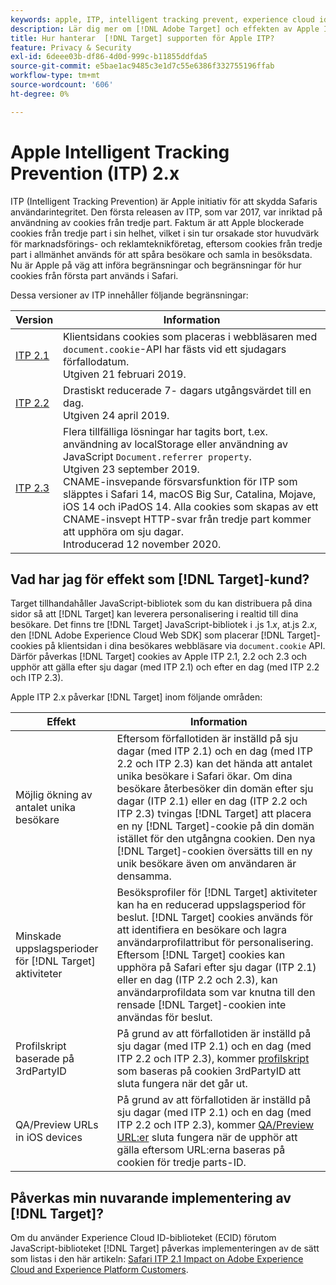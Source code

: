 ```yaml
---
keywords: apple, ITP, intelligent tracking prevent, experience cloud id, ecid, itp
description: Lär dig mer om [!DNL Adobe Target] och effekten av Apple ITP (Intelligent Tracking Prevention) som syftar till att skydda Safaris användares integritet.
title: Hur hanterar  [!DNL Target] supporten för Apple ITP?
feature: Privacy & Security
exl-id: 6deee03b-df86-4d0d-999c-b11855ddfda5
source-git-commit: e5bae1ac9485c3e1d7c55e6386f332755196ffab
workflow-type: tm+mt
source-wordcount: '606'
ht-degree: 0%

---
```


# Apple Intelligent Tracking Prevention (ITP) 2.x

ITP (Intelligent Tracking Prevention) är Apple initiativ för att skydda Safaris användarintegritet. Den första releasen av ITP, som var 2017, var inriktad på användning av cookies från tredje part. Faktum är att Apple blockerade cookies från tredje part i sin helhet, vilket i sin tur orsakade stor huvudvärk för marknadsförings- och reklamteknikföretag, eftersom cookies från tredje part i allmänhet används för att spåra besökare och samla in besöksdata. Nu är Apple på väg att införa begränsningar och begränsningar för hur cookies från första part används i Safari.

Dessa versioner av ITP innehåller följande begränsningar:

| Version | Information |
| --- | --- |
| [ITP 2.1](https://webkit.org/blog/8613/intelligent-tracking-prevention-2-1/) | Klientsidans cookies som placeras i webbläsaren med `document.cookie`-API har fästs vid ett sjudagars förfallodatum.<br />Utgiven 21 februari 2019. |
| [ITP 2.2](https://webkit.org/blog/8828/intelligent-tracking-prevention-2-2/) | Drastiskt reducerade 7- dagars utgångsvärdet till en dag.<br />Utgiven 24 april 2019. |
| [ITP 2.3](https://webkit.org/blog/9521/intelligent-tracking-prevention-2-3/) | Flera tillfälliga lösningar har tagits bort, t.ex. användning av localStorage eller användning av JavaScript `Document.referrer property`.<br />Utgiven 23 september 2019.<br />CNAME-insvepande försvarsfunktion för ITP som släpptes i Safari 14, macOS Big Sur, Catalina, Mojave, iOS 14 och iPadOS 14. Alla cookies som skapas av ett CNAME-insvept HTTP-svar från tredje part kommer att upphöra om sju dagar.<br />Introducerad 12 november 2020. |

## Vad har jag för effekt som [!DNL Target]-kund?

Target tillhandahåller JavaScript-bibliotek som du kan distribuera på dina sidor så att [!DNL Target] kan leverera personalisering i realtid till dina besökare. Det finns tre [!DNL Target] JavaScript-bibliotek i .js 1.*x*, at.js 2.*x*, den [!DNL Adobe Experience Cloud Web SDK] som placerar [!DNL Target]-cookies på klientsidan i dina besökares webbläsare via `document.cookie` API. Därför påverkas [!DNL Target] cookies av Apple ITP 2.1, 2.2 och 2.3 och upphör att gälla efter sju dagar (med ITP 2.1) och efter en dag (med ITP 2.2 och ITP 2.3).

Apple ITP 2.x påverkar [!DNL Target] inom följande områden:

| Effekt | Information |
| --- | --- |
| Möjlig ökning av antalet unika besökare | Eftersom förfallotiden är inställd på sju dagar (med ITP 2.1) och en dag (med ITP 2.2 och ITP 2.3) kan det hända att antalet unika besökare i Safari ökar. Om dina besökare återbesöker din domän efter sju dagar (ITP 2.1) eller en dag (ITP 2.2 och ITP 2.3) tvingas [!DNL Target] att placera en ny [!DNL Target]-cookie på din domän istället för den utgångna cookien. Den nya [!DNL Target]-cookien översätts till en ny unik besökare även om användaren är densamma. |
| Minskade uppslagsperioder för [!DNL Target] aktiviteter | Besöksprofiler för [!DNL Target] aktiviteter kan ha en reducerad uppslagsperiod för beslut. [!DNL Target] cookies används för att identifiera en besökare och lagra användarprofilattribut för personalisering. Eftersom [!DNL Target] cookies kan upphöra på Safari efter sju dagar (ITP 2.1) eller en dag (ITP 2.2 och 2.3), kan användarprofildata som var knutna till den rensade [!DNL Target]-cookien inte användas för beslut. |
| Profilskript baserade på 3rdPartyID | På grund av att förfallotiden är inställd på sju dagar (med ITP 2.1) och en dag (med ITP 2.2 och ITP 2.3), kommer [profilskript](https://experienceleague.adobe.com/docs/target/using/audiences/visitor-profiles/profile-parameters.html?lang=sv-SE) som baseras på cookien 3rdPartyID att sluta fungera när det går ut. |
| QA/Preview URLs in iOS devices | På grund av att förfallotiden är inställd på sju dagar (med ITP 2.1) och en dag (med ITP 2.2 och ITP 2.3), kommer [QA/Preview URL:er](https://experienceleague.adobe.com/docs/target/using/activities/activity-qa/activity-qa.html?lang=sv-SE) sluta fungera när de upphör att gälla eftersom URL:erna baseras på cookien för tredje parts-ID. |

## Påverkas min nuvarande implementering av [!DNL Target]?

Om du använder Experience Cloud ID-biblioteket (ECID) förutom JavaScript-biblioteket [!DNL Target] påverkas implementeringen av de sätt som listas i den här artikeln: [Safari ITP 2.1 Impact on Adobe Experience Cloud and Experience Platform Customers](https://medium.com/adobetech/safari-itp-2-1-impact-on-adobe-experience-cloud-customers-9439cecb55ac).
